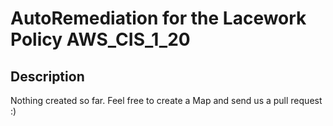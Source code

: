# AutoRemediation for the Lacework Policy AWS_CIS_1_20

## Description
Nothing created so far. Feel free to create a Map and send us a pull request :)
